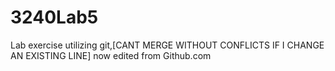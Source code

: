 3240Lab5
========


Lab exercise utilizing git,[CANT MERGE WITHOUT CONFLICTS IF I CHANGE AN EXISTING LINE] now edited from Github.com